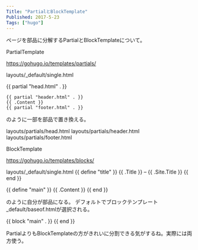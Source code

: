```yaml
---
Title: "PartialとBlockTemplate"
Published: 2017-5-23
Tags: ["hugo"]
---
```


ページを部品に分解するPartialとBlockTemplateについて。

PartialTemplate

https://gohugo.io/templates/partials/

layouts/_default/single.html
<html>
{{ partial "head.html" . }}
<body>

    {{ partial "header.html" . }}
    {{ .Content }}
    {{ partial "footer.html" . }}

</body>
</html>

のように一部を部品で置き換える。

layouts/partials/head.html
layouts/partials/header.html
layouts/partials/footer.html

BlockTemplate

https://gohugo.io/templates/blocks/

layouts/_default/single.html
{{ define "title" }}
  {{ .Title }} &ndash; {{ .Site.Title }}
{{ end }}

{{ define "main" }}
  {{ .Content }}
{{ end }}

のように自分が部品になる。
デフォルトでブロックテンプレート_default/baseof.htmlが選択される。
<html>
<head>
<title>{{ block "title" . }}
  <!-- Blocks may include default content. -->
  {{ .Site.Title }}
{{ end }}</title>
</head>
<body>
{{ block "main" . }}
<!-- The part of the page that begins to differ between templates -->
{{ end }}
</body>

PartialよりもBlockTemplateの方がきれいに分割できる気がするね。実際には両方使う。
